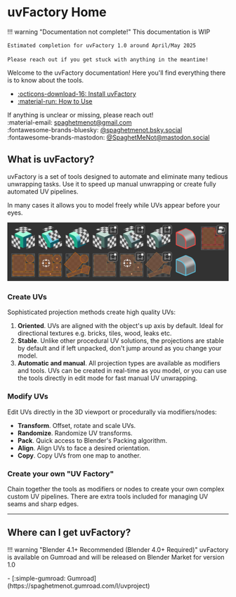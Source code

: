 # uvFactory Home

!!! warning "Documentation not complete!"
    This documentation is WIP

    Estimated completion for uvFactory 1.0 around April/May 2025

    Please reach out if you get stuck with anything in the meantime!

Welcome to the uvFactory documentation! Here you'll find everything there is to know about the tools.
<div class="grid cards" markdown>

- [:octicons-download-16: Install uvFactory](install.md)
- [:material-run: How to Use](how_to_use.md)

</div>

If anything is unclear or missing, please reach out!  
:material-email: <spaghetmenot@gmail.com>  
:fontawesome-brands-bluesky: [@spaghetmenot.bsky.social](https://bsky.app/profile/spaghetmenot.bsky.social)  
:fontawesome-brands-mastodon: [@SpaghetMeNot@mastodon.social](https://mastodon.social/@SpaghetMeNot)

## What is uvFactory?

uvFactory is a set of tools designed to automate and eliminate many tedious unwrapping tasks. Use it to speed up manual unwrapping or create fully automated UV pipelines.

In many cases it allows you to model freely while UVs appear before your eyes.

![tools](assets/all_tools.png)

### Create UVs
Sophisticated projection methods create high quality UVs:

1. **Oriented**. UVs are aligned with the object's up axis by default. Ideal for directional textures e.g. bricks, tiles, wood, leaks etc.
2. **Stable**. Unlike other procedural UV solutions, the projections are stable by default and if left unpacked, don't jump around as you change your model.
3. **Automatic and manual**. All projection types are available as modifiers and tools. UVs can be created in real-time as you model, or you can use the tools directly in edit mode for fast manual UV unwrapping.

### Modify UVs
Edit UVs directly in the 3D viewport or procedurally via modifiers/nodes:

- **Transform**. Offset, rotate and scale UVs.
- **Randomize**. Randomize UV transforms.
- **Pack**. Quick access to Blender's Packing algorithm.
- **Align**. Align UVs to face a desired orientation.
- **Copy**. Copy UVs from one map to another.

  

### Create your own "UV Factory"

Chain together the tools as modifiers or nodes to create your own complex custom UV pipelines. There are extra tools included for managing UV seams and sharp edges.

----

## Where can I get uvFactory?

!!! warning "Blender 4.1+ Recommended (Blender 4.0+ Required)"
uvFactory is available on Gumroad and will be released on Blender Market for version 1.0

<div class="grid cards" markdown>
- [:simple-gumroad: Gumroad](https://spaghetmenot.gumroad.com/l/uvproject)
</div>
